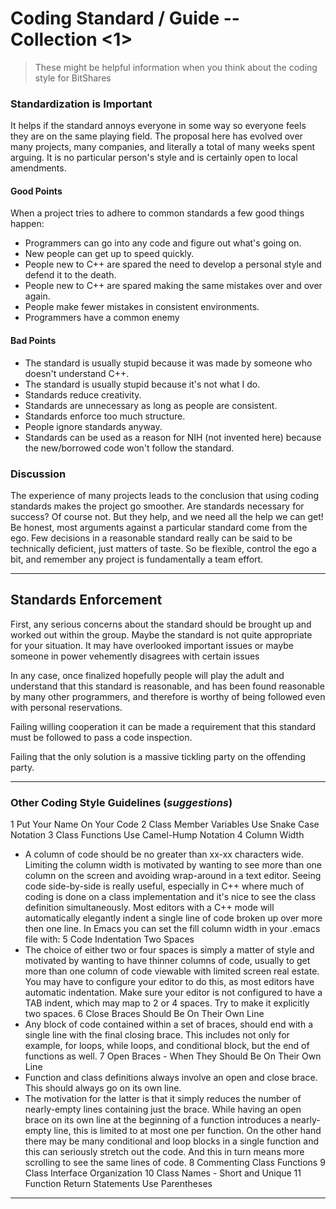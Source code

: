
# Coding Standard / Guide -- Collection <1>

> These might be helpful information when you think about the coding style for BitShares



### Standardization is Important

It helps if the standard annoys everyone in some way so everyone feels they are on the same playing field. The proposal here has evolved over many projects, many companies, and literally a total of many weeks spent arguing. It is no particular person's style and is certainly open to local amendments.

#### Good Points 

When a project tries to adhere to common standards a few good things happen:

- Programmers can go into any code and figure out what's going on.
- New people can get up to speed quickly.
- People new to C++ are spared the need to develop a personal style and defend it to the death.
- People new to C++ are spared making the same mistakes over and over again.
- People make fewer mistakes in consistent environments.
- Programmers have a common enemy 

#### Bad Points

- The standard is usually stupid because it was made by someone who doesn't understand C++.
- The standard is usually stupid because it's not what I do.
- Standards reduce creativity.
- Standards are unnecessary as long as people are consistent.
- Standards enforce too much structure.
- People ignore standards anyway.
- Standards can be used as a reason for NIH (not invented here) because the new/borrowed code won't follow the standard. 

### Discussion

The experience of many projects leads to the conclusion that using coding standards makes the project go smoother. Are standards necessary for success? Of course not. But they help, and we need all the help we can get! Be honest, most arguments against a particular standard come from the ego. Few decisions in a reasonable standard really can be said to be technically deficient, just matters of taste. So be flexible, control the ego a bit, and remember any project is fundamentally a team effort.

***

## Standards Enforcement

First, any serious concerns about the standard should be brought up and worked out within the group. Maybe the standard is not quite appropriate for your situation. It may have overlooked important issues or maybe someone in power vehemently disagrees with certain issues 

In any case, once finalized hopefully people will play the adult and understand that this standard is reasonable, and has been found reasonable by many other programmers, and therefore is worthy of being followed even with personal reservations.

Failing willing cooperation it can be made a requirement that this standard must be followed to pass a code inspection.

Failing that the only solution is a massive tickling party on the offending party. 

*************

### Other Coding Style Guidelines (*suggestions*)

1 Put Your Name On Your Code
2 Class Member Variables Use Snake Case Notation
3 Class Functions Use Camel-Hump Notation
4 Column Width
   - A column of code should be no greater than xx-xx characters wide. Limiting the column width is motivated by wanting to see more than one column on the screen and avoiding wrap-around in a text editor. Seeing code side-by-side is really useful, especially in C++ where much of coding is done on a class implementation and it's nice to see the class definition simultaneously. Most editors with a C++ mode will automatically elegantly indent a single line of code broken up over more
then one line. In Emacs you can set the fill column width in your .emacs file with:
5 Code Indentation Two Spaces
   - The choice of either two or four spaces is simply a matter of style and motivated by wanting to have thinner columns of code, usually to get more than one column of code viewable with limited screen real estate. You may have to configure your editor to do this, as most editors have automatic indentation. Make sure your editor is not configured to have a TAB indent, which may map to 2 or 4 spaces. Try to make it explicitly two spaces.
6 Close Braces Should Be On Their Own Line
   - Any block of code contained within a set of braces, should end with a single line with the final closing brace. This includes not only for example, for loops, while loops, and conditional block, but the end of functions as well.
7 Open Braces - When They Should Be On Their Own Line 
   - Function and class definitions always involve an open and close brace. This should always go on its
own line.
   - The motivation for the latter is that it simply reduces the number of nearly-empty lines containing just the brace. While having an open brace on its own line at the beginning of a function introduces a nearly-empty line, this is limited to at most one per function. On the other hand there may be many conditional and loop blocks in a single function and this can seriously stretch out the code.  And this in turn means more scrolling to see the same lines of code.
8 Commenting Class Functions
9 Class Interface Organization
10 Class Names - Short and Unique
11 Function Return Statements Use Parentheses

*****


